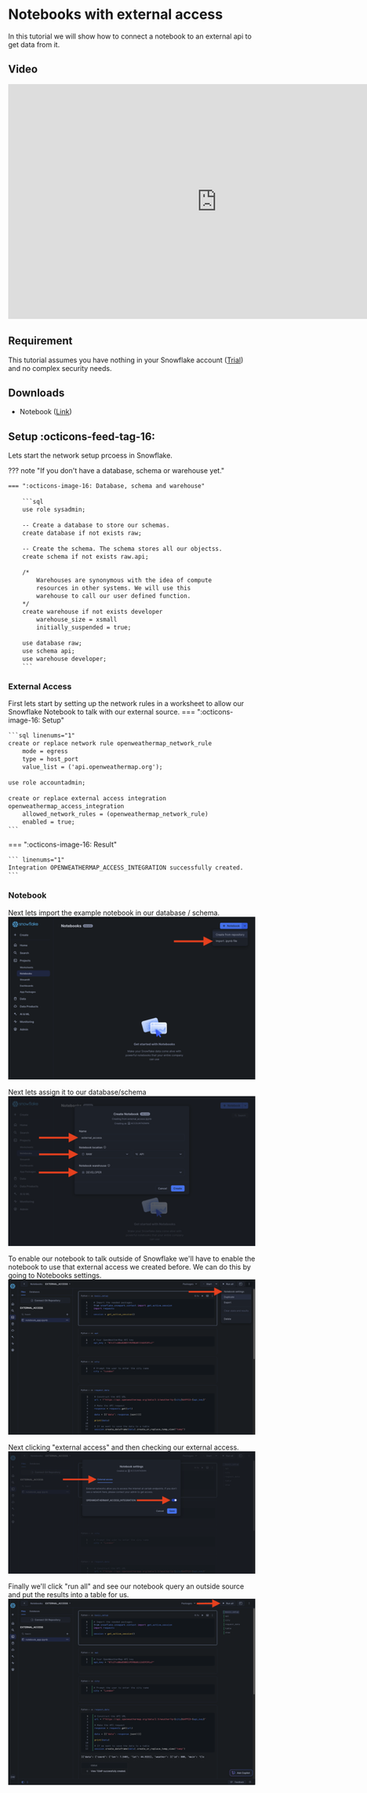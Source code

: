 # Notebooks with external access
In this tutorial we will show how to connect a notebook to an external api to get data from it.

## Video
<iframe width="850px" height="478px" src="https://www.youtube.com/embed/SCEF0WZZmoY?si=1YYbM5XSxPIVNRDb" title="YouTube video player" frameborder="0" allow="accelerometer; autoplay; clipboard-write; encrypted-media; gyroscope; picture-in-picture; web-share" referrerpolicy="strict-origin-when-cross-origin" allowfullscreen></iframe>

## Requirement
This tutorial assumes you have nothing in your Snowflake account ([Trial](https://signup.snowflake.com/)) and no complex security needs.

## Downloads
- Notebook ([Link](https://sfc-gh-dwilczak.github.io/tutorials/snowflake/api/introduction/notebook/external_access.ipynb))

## Setup :octicons-feed-tag-16:
Lets start the network setup prcoess in Snowflake. 

??? note "If you don't have a database, schema or warehouse yet."

    === ":octicons-image-16: Database, schema and warehouse"

        ```sql
        use role sysadmin;
        
        -- Create a database to store our schemas.
        create database if not exists raw;

        -- Create the schema. The schema stores all our objectss.
        create schema if not exists raw.api;

        /*
            Warehouses are synonymous with the idea of compute
            resources in other systems. We will use this
            warehouse to call our user defined function.
        */
        create warehouse if not exists developer 
            warehouse_size = xsmall
            initially_suspended = true;

        use database raw;
        use schema api;
        use warehouse developer;
        ```


### External Access
First lets start by setting up the network rules in a worksheet to allow our Snowflake Notebook to talk with our external source.
=== ":octicons-image-16: Setup"

    ```sql linenums="1"
    create or replace network rule openweathermap_network_rule
        mode = egress
        type = host_port
        value_list = ('api.openweathermap.org');

    use role accountadmin;

    create or replace external access integration openweathermap_access_integration
        allowed_network_rules = (openweathermap_network_rule)
        enabled = true;
    ```   

=== ":octicons-image-16: Result"

    ``` linenums="1"
    Integration OPENWEATHERMAP_ACCESS_INTEGRATION successfully created.
    ```

### Notebook
Next lets import the example notebook in our database / schema.
![Show files](images/01.png)

Next lets assign it to our database/schema
![Show files](images/02.png)

To enable our notebook to talk outside of Snowflake we'll have to enable the notebook to use that external access we created before. We can do this by going to Notebooks settings.
![Show files](images/03.png)

Next clicking "external access" and then checking our external access.
![Show files](images/04.png)

Finally we'll click "run all" and see our notebook query an outside source and put the results into a table for us.
![Show files](images/05.png)

